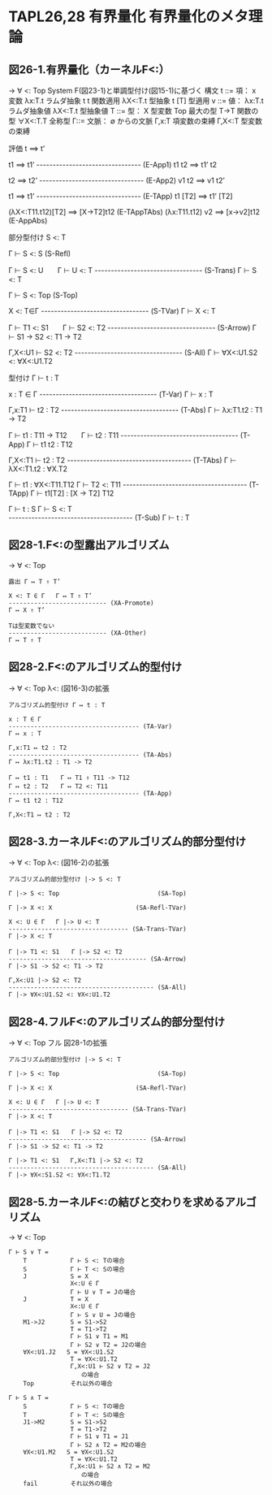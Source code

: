 # TAPL26,28 有界量化 有界量化のメタ理論

## 図26-1.有界量化（カーネルF<:）

  → ∀ <: Top   System F(図23-1)と単調型付け(図15-1)に基づく
  構文
  t ::=      項：
    x        変数
    λx:T.t   ラムダ抽象
    t t      関数適用
    λX<:T.t  型抽象
    t [T]    型適用
  v ::=      値：
    λx:T.t   ラムダ抽象値
    λX<:T.t  型抽象値
  T ::=      型：
    X        型変数
    Top      最大の型
    T->T     関数の型
    ∀X<:T.T  全称型
  Γ::=       文脈：
    ∅       からの文脈
    Γ,x:T    項変数の束縛
    Γ,X<:T   型変数の束縛

  評価 t ==> t’

  t1 ==> t1’
  -------------------------------- (E-App1)
  t1 t2 ==> t1’ t2

  t2 ==> t2’
  -------------------------------- (E-App2)
  v1 t2 ==> v1 t2’

  t1 ==> t1’
  -------------------------------- (E-TApp)
  t1 [T2] ==> t1’ [T2]

  (λX<:T11.t12)[T2] ==> [X->T2]t12 (E-TAppTAbs)
  (λx:T11.t12) v2 ==> [x->v2]t12   (E-AppAbs)

  部分型付け S <: T

  Γ ⊢ S <: S                        (S-Refl)

  Γ ⊢ S <: U　　Γ ⊢ U <: T
  --------------------------------- (S-Trans)
  Γ ⊢ S <: T

  Γ ⊢ S <: Top                      (S-Top)

  X <: T∈Γ
  --------------------------------- (S-TVar)
  Γ ⊢ X <: T

  Γ ⊢ T1 <: S1　　Γ ⊢ S2 <: T2
  --------------------------------- (S-Arrow)
  Γ ⊢ S1 -> S2 <: T1 -> T2

  Γ,X<:U1 ⊢ S2 <: T2
  --------------------------------- (S-All)
  Γ ⊢ ∀X<:U1.S2 <: ∀X<:U1.T2

  型付け Γ ⊢ t : T

  x : T ∈ Γ
  ------------------------------------ (T-Var)
  Γ ⊢ x : T

  Γ,x:T1 ⊢ t2 : T2
  ------------------------------------ (T-Abs)
  Γ ⊢ λx:T1.t2 : T1 -> T2

  Γ ⊢ t1 : T11 -> T12　　Γ ⊢ t2 : T11
  ------------------------------------ (T-App)
  Γ ⊢ t1 t2 : T12

  Γ,X<:T1 ⊢ t2 : T2
  -------------------------------------- (T-TAbs)
  Γ ⊢ λX<:T1.t2 : ∀X.T2

  Γ ⊢ t1 : ∀X<:T11.T12   Γ ⊢ T2 <: T11
  -------------------------------------- (T-TApp)
  Γ ⊢ t1[T2] : [X -> T2] T12

  Γ ⊢ t : S   Γ ⊢ S <: T   
  -------------------------------------- (T-Sub)
  Γ ⊢ t : T

## 図28-1.F<:の型露出アルゴリズム

  → ∀ <: Top

    露出 Γ ↦ T ⇑ T’

    X <: T ∈ Γ   Γ ↦ T ⇑ T’
    --------------------------- (XA-Promote)
    Γ ↦ X ⇑ T’

    Tは型変数でない
    --------------------------- (XA-Other)
    Γ ↦ T ⇑ T


## 図28-2.F<:のアルゴリズム的型付け

  → ∀ <: Top    λ<: (図16-3)の拡張

    アルゴリズム的型付け Γ ↦ t : T

    x : T ∈ Γ
    ------------------------------------ (TA-Var)
    Γ ↦ x : T

    Γ,x:T1 ↦ t2 : T2
    ------------------------------------ (TA-Abs)
    Γ ↦ λx:T1.t2 : T1 -> T2

    Γ ↦ t1 : T1　　Γ ↦ T1 ⇑ T11 -> T12
    Γ ↦ t2 : T2　　Γ ↦ T2 <: T11
    ------------------------------------ (TA-App)
    Γ ↦ t1 t2 : T12

    Γ,X<:T1 ↦ t2 : T2


## 図28-3.カーネルF<:のアルゴリズム的部分型付け

  → ∀ <: Top    λ<: (図16-2)の拡張

    アルゴリズム的部分型付け |-> S <: T

    Γ |-> S <: Top                           (SA-Top)

    Γ |-> X <: X                       (SA-Refl-TVar)

    X <: U ∈ Γ   Γ |-> U <: T
    --------------------------------- (SA-Trans-TVar)
    Γ |-> X <: T

    Γ |-> T1 <: S1　　Γ |-> S2 <: T2
    -------------------------------------- (SA-Arrow)
    Γ |-> S1 -> S2 <: T1 -> T2

    Γ,X<:U1 |-> S2 <: T2
    ---------------------------------------- (SA-All)
    Γ |-> ∀X<:U1.S2 <: ∀X<:U1.T2



## 図28-4.フルF<:のアルゴリズム的部分型付け

  → ∀ <: Top フル    図28-1の拡張

    アルゴリズム的部分型付け |-> S <: T

    Γ |-> S <: Top                           (SA-Top)

    Γ |-> X <: X                       (SA-Refl-TVar)

    X <: U ∈ Γ   Γ |-> U <: T
    --------------------------------- (SA-Trans-TVar)
    Γ |-> X <: T

    Γ |-> T1 <: S1　　Γ |-> S2 <: T2
    -------------------------------------- (SA-Arrow)
    Γ |-> S1 -> S2 <: T1 -> T2

    Γ |-> T1 <: S1   Γ,X<:T1 |-> S2 <: T2
    ---------------------------------------- (SA-All)
    Γ |-> ∀X<:S1.S2 <: ∀X<:T1.T2



## 図28-5.カーネルF<:の結びと交わりを求めるアルゴリズム

  → ∀ <: Top

    Γ ⊢ S ∨ T =
        T            Γ ⊢ S <: Tの場合
        S            Γ ⊢ T <: Sの場合
        J            S = X
                     X<:U ∈ Γ
                     Γ ⊢ U ∨ T = Jの場合
        J            T = X
                     X<:U ∈ Γ
                     Γ ⊢ S ∨ U = Jの場合
        M1->J2       S = S1->S2
                     T = T1->T2
                     Γ ⊢ S1 ∨ T1 = M1
                     Γ ⊢ S2 ∨ T2 = J2の場合
        ∀X<:U1.J2   S = ∀X<:U1.S2
                     T = ∀X<:U1.T2
                     Γ,X<:U1 ⊢ S2 ∨ T2 = J2
                        の場合
        Top          それ以外の場合

    Γ ⊢ S ∧ T =
        S            Γ ⊢ S <: Tの場合
        T            Γ ⊢ T <: Sの場合
        J1->M2       S = S1->S2
                     T = T1->T2
                     Γ ⊢ S1 ∨ T1 = J1
                     Γ ⊢ S2 ∧ T2 = M2の場合
        ∀X<:U1.M2   S = ∀X<:U1.S2
                     T = ∀X<:U1.T2
                     Γ,X<:U1 ⊢ S2 ∧ T2 = M2
                        の場合
        fail         それ以外の場合

